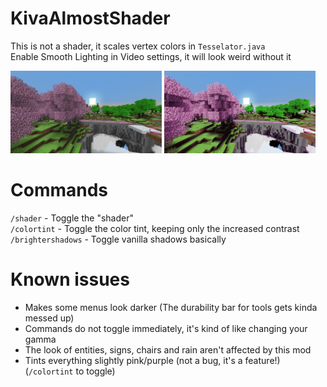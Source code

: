 # KivaAlmostShader
This is not a shader, it scales vertex colors in `Tesselator.java`\
Enable Smooth Lighting in Video settings, it will look weird without it

<p float="left">
<img src="images/vanilla.png" alt="A screenshot from vanilla ReIndev" width="48%">
<img src="images/shader.png" alt="A screenshot with KivaAlmostShader installed" width="48%">
</p>

# Commands
`/shader` - Toggle the "shader"\
`/colortint` - Toggle the color tint, keeping only the increased contrast\
`/brightershadows` - Toggle vanilla shadows basically

# Known issues
- Makes some menus look darker (The durability bar for tools gets kinda messed up)
- Commands do not toggle immediately, it's kind of like changing your gamma
- The look of entities, signs, chairs and rain aren't affected by this mod
- Tints everything slightly pink/purple (not a bug, it's a feature!) (`/colortint` to toggle)
